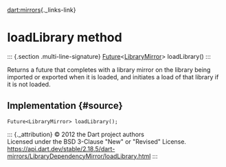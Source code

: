 [dart:mirrors](../../dart-mirrors/dart-mirrors-library){._links-link}

loadLibrary method
==================

::: {.section .multi-line-signature}
[Future](../../dart-async/future-class)\<[LibraryMirror](../librarymirror-class)\>
loadLibrary()
:::

Returns a future that completes with a library mirror on the library
being imported or exported when it is loaded, and initiates a load of
that library if it is not loaded.

Implementation {#source}
--------------

``` {.language-dart data-language="dart"}
Future<LibraryMirror> loadLibrary();
```

::: {._attribution}
© 2012 the Dart project authors\
Licensed under the BSD 3-Clause \"New\" or \"Revised\" License.\
<https://api.dart.dev/stable/2.18.5/dart-mirrors/LibraryDependencyMirror/loadLibrary.html>
:::
